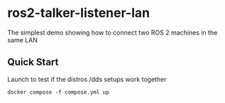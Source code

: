 # ros2-talker-listener-lan
The simplest demo showing how to connect two ROS 2 machines in the same LAN

## Quick Start

Launch to test if the distros /dds setups work together 

```
docker compose -f compose.yml up
```
